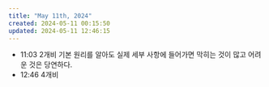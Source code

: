 ```yaml
---
title: "May 11th, 2024"
created: 2024-05-11 00:15:50
updated: 2024-05-11 12:46:15
---
```

  * 11:03 2개비 기본 원리를 알아도 실제 세부 사항에 들어가면 막히는 것이 많고 어려운 것은 당연하다.
  * 12:46 4개비